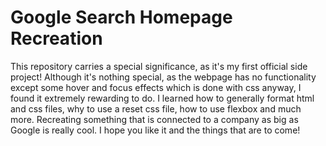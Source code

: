 # Google Search Homepage Recreation

This repository carries a special significance, as it's my first official side project! Although it's nothing special, as the webpage has no functionality except some hover and focus effects which is done with css anyway, I found it extremely rewarding to do. I learned how to generally format html and css files, why to use a reset css file, how to use flexbox and much more. Recreating something that is connected to a company as big as Google is really cool. I hope you like it and the things that are to come!
